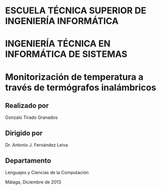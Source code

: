 ESCUELA TÉCNICA SUPERIOR DE INGENIERÍA INFORMÁTICA            
==================================================

INGENIERÍA TÉCNICA EN INFORMÁTICA DE SISTEMAS
=============================================

Monitorización de temperatura a través de termógrafos inalámbricos
==================================================================


Realizado por
-------------
Gonzalo Tirado Granados


Dirigido por
------------
Dr. Antonio J. Fernández Leiva


Departamento
------------
Lenguajes y Ciencias de la Computación




Málaga, Diciembre de 2013
